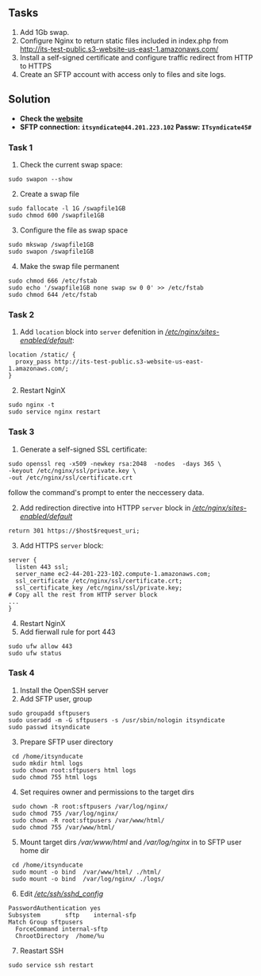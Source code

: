 ## Tasks
1. Add 1Gb swap.
2. Configure Nginx to return static files included in index.php from http://its-test-public.s3-website-us-east-1.amazonaws.com/
3. Install a self-signed certificate and configure traffic redirect from HTTP to HTTPS
4. Create an SFTP account with access only to files and site logs.
## Solution
- **Check the [website](https://ec2-44-201-223-102.compute-1.amazonaws.com)**
- **SFTP connection: `itsyndicate@44.201.223.102` Passw: `ITsyndicate45#`**

### Task 1

1. Check the current swap space:
```
sudo swapon --show
```
2. Create a swap file
```
sudo fallocate -l 1G /swapfile1GB
sudo chmod 600 /swapfile1GB
```
3. Configure the file as swap space
```
sudo mkswap /swapfile1GB
sudo swapon /swapfile1GB
```
4. Make the swap file permanent
```
sudo chmod 666 /etc/fstab
sudo echo '/swapfile1GB none swap sw 0 0' >> /etc/fstab
sudo chmod 644 /etc/fstab
```

### Task 2

1. Add `location` block into `server` defenition in *[/etc/nginx/sites-enabled/default](sites-enabled_default)*:
```
location /static/ {
  proxy_pass http://its-test-public.s3-website-us-east-1.amazonaws.com/;
}
```
2. Restart NginX
```
sudo nginx -t
sudo service nginx restart
```

### Task 3

1. Generate a self-signed SSL certificate:
```
sudo openssl req -x509 -newkey rsa:2048  -nodes  -days 365 \
-keyout /etc/nginx/ssl/private.key \
-out /etc/nginx/ssl/certificate.crt
```
follow the command's prompt to enter the neccessery data.

2. Add redirection directive into HTTPP `server` block in  *[/etc/nginx/sites-enabled/default](sites-enabled_default)*
```
return 301 https://$host$request_uri;
```
3. Add HTTPS `server` block:
```
server {
  listen 443 ssl;
  server_name ec2-44-201-223-102.compute-1.amazonaws.com;
  ssl_certificate /etc/nginx/ssl/certificate.crt;
  ssl_certificate_key /etc/nginx/ssl/private.key;
# Copy all the rest from HTTP server block
...
}
```
4. Restart NginX
5. Add fierwall rule for port 443
```
sudo ufw allow 443
sudo ufw status
```

### Task 4

1. Install the OpenSSH server
2. Add SFTP user, group
```
sudo groupadd sftpusers
sudo useradd -m -G sftpusers -s /usr/sbin/nologin itsyndicate
sudo passwd itsyndicate
```
3. Prepare SFTP user directory
```
 cd /home/itsynducate
 sudo mkdir html logs
 sudo chown root:sftpusers html logs
 sudo chmod 755 html logs
```
4. Set requires owner and permissions to the target dirs
```
 sudo chown -R root:sftpusers /var/log/nginx/
 sudo chmod 755 /var/log/nginx/
 sudo chown -R root:sftpusers /var/www/html/
 sudo chmod 755 /var/www/html/
```
5. Mount target dirs */var/www/html* and */var/log/nginx* in to SFTP user home dir
```
 cd /home/itsynducate
 sudo mount -o bind  /var/www/html/ ./html/
 sudo mount -o bind  /var/log/nginx/ ./logs/
```
6. Edit *[/etc/ssh/sshd_config](sshd_config)*
```
PasswordAuthentication yes
Subsystem       sftp    internal-sfp
Match Group sftpusers
  ForceCommand internal-sftp
  ChrootDirectory  /home/%u
```                                     
7. Reastart SSH
```
sudo service ssh restart
```



